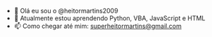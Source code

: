 - 👋 Olá eu sou o  @heitormartins2009
- 🌱 Atualmente estou aprendendo Python, VBA, JavaScript e HTML
- 📫 Como chegar até mim: superheitormartins@gmail.com

